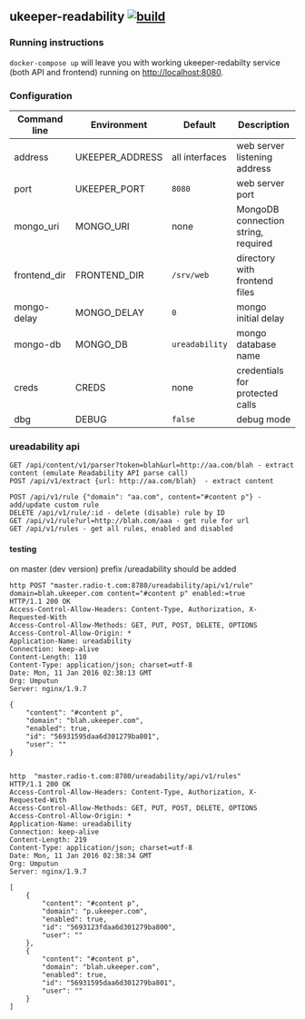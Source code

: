 ## ukeeper-readability [![build](https://github.com/umputun/ukeeper-redabilty/actions/workflows/ci.yml/badge.svg)](https://github.com/ukeeper/ukeeper-redabilty/actions/workflows/ci.yml)

### Running instructions

`docker-compose up` will leave you with working ukeeper-redabilty service (both API and frontend) running on <http://localhost:8080>.

### Configuration

| Command line | Environment     | Default        | Description                         |
|--------------|-----------------|----------------|-------------------------------------|
| address      | UKEEPER_ADDRESS | all interfaces | web server listening address        |
| port         | UKEEPER_PORT    | `8080`         | web server port                     |
| mongo_uri    | MONGO_URI       | none           | MongoDB connection string, required |
| frontend_dir | FRONTEND_DIR    | `/srv/web`     | directory with frontend files       |
| mongo-delay  | MONGO_DELAY     | `0`            | mongo initial delay                 |
| mongo-db     | MONGO_DB        | `ureadability` | mongo database name                 |
| creds        | CREDS           | none           | credentials for protected calls     |
| dbg          | DEBUG           | `false`        | debug mode                          |

### ureadability api

    GET /api/content/v1/parser?token=blah&url=http://aa.com/blah - extract content (emulate Readability API parse call)
    POST /api/v1/extract {url: http://aa.com/blah}  - extract content

    POST /api/v1/rule {"domain": "aa.com", content="#content p"} - add/update custom rule
    DELETE /api/v1/rule/:id - delete (disable) rule by ID
    GET /api/v1/rule?url=http://blah.com/aaa - get rule for url
    GET /api/v1/rules - get all rules, enabled and disabled

#### testing

on master (dev version) prefix /ureadability should be added

    http POST "master.radio-t.com:8780/ureadability/api/v1/rule" domain=blah.ukeeper.com content="#content p" enabled:=true
    HTTP/1.1 200 OK
    Access-Control-Allow-Headers: Content-Type, Authorization, X-Requested-With
    Access-Control-Allow-Methods: GET, PUT, POST, DELETE, OPTIONS
    Access-Control-Allow-Origin: *
    Application-Name: ureadability
    Connection: keep-alive
    Content-Length: 110
    Content-Type: application/json; charset=utf-8
    Date: Mon, 11 Jan 2016 02:38:13 GMT
    Org: Umputun
    Server: nginx/1.9.7

    {
        "content": "#content p",
        "domain": "blah.ukeeper.com",
        "enabled": true,
        "id": "56931595daa6d301279ba801",
        "user": ""
    }


    http  "master.radio-t.com:8780/ureadability/api/v1/rules"
    HTTP/1.1 200 OK
    Access-Control-Allow-Headers: Content-Type, Authorization, X-Requested-With
    Access-Control-Allow-Methods: GET, PUT, POST, DELETE, OPTIONS
    Access-Control-Allow-Origin: *
    Application-Name: ureadability
    Connection: keep-alive
    Content-Length: 219
    Content-Type: application/json; charset=utf-8
    Date: Mon, 11 Jan 2016 02:38:34 GMT
    Org: Umputun
    Server: nginx/1.9.7

    [
        {
            "content": "#content p",
            "domain": "p.ukeeper.com",
            "enabled": true,
            "id": "5693123fdaa6d301279ba800",
            "user": ""
        },
        {
            "content": "#content p",
            "domain": "blah.ukeeper.com",
            "enabled": true,
            "id": "56931595daa6d301279ba801",
            "user": ""
        }
    ]
